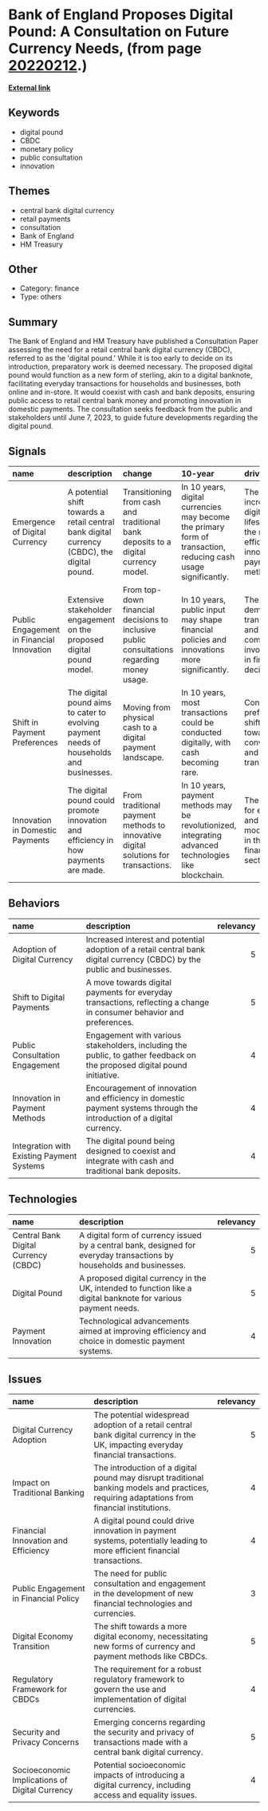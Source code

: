 # __Bank of England Proposes Digital Pound: A Consultation on Future Currency Needs__, (from page [20220212](https://kghosh.substack.com/p/20220212).)

__[External link](https://www.bankofengland.co.uk/paper/2023/the-digital-pound-consultation-paper)__



## Keywords

* digital pound
* CBDC
* monetary policy
* public consultation
* innovation

## Themes

* central bank digital currency
* retail payments
* consultation
* Bank of England
* HM Treasury

## Other

* Category: finance
* Type: others

## Summary

The Bank of England and HM Treasury have published a Consultation Paper assessing the need for a retail central bank digital currency (CBDC), referred to as the 'digital pound.' While it is too early to decide on its introduction, preparatory work is deemed necessary. The proposed digital pound would function as a new form of sterling, akin to a digital banknote, facilitating everyday transactions for households and businesses, both online and in-store. It would coexist with cash and bank deposits, ensuring public access to retail central bank money and promoting innovation in domestic payments. The consultation seeks feedback from the public and stakeholders until June 7, 2023, to guide future developments regarding the digital pound.

## Signals

| name                                      | description                                                                                 | change                                                                                     | 10-year                                                                                                        | driving-force                                                                                     |   relevancy |
|:------------------------------------------|:--------------------------------------------------------------------------------------------|:-------------------------------------------------------------------------------------------|:---------------------------------------------------------------------------------------------------------------|:--------------------------------------------------------------------------------------------------|------------:|
| Emergence of Digital Currency             | A potential shift towards a retail central bank digital currency (CBDC), the digital pound. | Transitioning from cash and traditional bank deposits to a digital currency model.         | In 10 years, digital currencies may become the primary form of transaction, reducing cash usage significantly. | The increasing digitization of lifestyles and the need for efficient, innovative payment methods. |           4 |
| Public Engagement in Financial Innovation | Extensive stakeholder engagement on the proposed digital pound model.                       | From top-down financial decisions to inclusive public consultations regarding money usage. | In 10 years, public input may shape financial policies and innovations more significantly.                     | The growing demand for transparency and community involvement in financial decisions.             |           3 |
| Shift in Payment Preferences              | The digital pound aims to cater to evolving payment needs of households and businesses.     | Moving from physical cash to a digital payment landscape.                                  | In 10 years, most transactions could be conducted digitally, with cash becoming rare.                          | Consumer preferences shifting towards convenience and speed in transactions.                      |           4 |
| Innovation in Domestic Payments           | The digital pound could promote innovation and efficiency in how payments are made.         | From traditional payment methods to innovative digital solutions for transactions.         | In 10 years, payment methods may be revolutionized, integrating advanced technologies like blockchain.         | The necessity for efficiency and modernization in the financial sector.                           |           5 |

## Behaviors

| name                                      | description                                                                                                              |   relevancy |
|:------------------------------------------|:-------------------------------------------------------------------------------------------------------------------------|------------:|
| Adoption of Digital Currency              | Increased interest and potential adoption of a retail central bank digital currency (CBDC) by the public and businesses. |           5 |
| Shift to Digital Payments                 | A move towards digital payments for everyday transactions, reflecting a change in consumer behavior and preferences.     |           5 |
| Public Consultation Engagement            | Engagement with various stakeholders, including the public, to gather feedback on the proposed digital pound initiative. |           4 |
| Innovation in Payment Methods             | Encouragement of innovation and efficiency in domestic payment systems through the introduction of a digital currency.   |           4 |
| Integration with Existing Payment Systems | The digital pound being designed to coexist and integrate with cash and traditional bank deposits.                       |           4 |

## Technologies

| name                                 | description                                                                                                           |   relevancy |
|:-------------------------------------|:----------------------------------------------------------------------------------------------------------------------|------------:|
| Central Bank Digital Currency (CBDC) | A digital form of currency issued by a central bank, designed for everyday transactions by households and businesses. |           5 |
| Digital Pound                        | A proposed digital currency in the UK, intended to function like a digital banknote for various payment needs.        |           5 |
| Payment Innovation                   | Technological advancements aimed at improving efficiency and choice in domestic payment systems.                      |           4 |

## Issues

| name                                           | description                                                                                                                                  |   relevancy |
|:-----------------------------------------------|:---------------------------------------------------------------------------------------------------------------------------------------------|------------:|
| Digital Currency Adoption                      | The potential widespread adoption of a retail central bank digital currency in the UK, impacting everyday financial transactions.            |           5 |
| Impact on Traditional Banking                  | The introduction of a digital pound may disrupt traditional banking models and practices, requiring adaptations from financial institutions. |           4 |
| Financial Innovation and Efficiency            | A digital pound could drive innovation in payment systems, potentially leading to more efficient financial transactions.                     |           4 |
| Public Engagement in Financial Policy          | The need for public consultation and engagement in the development of new financial technologies and currencies.                             |           3 |
| Digital Economy Transition                     | The shift towards a more digital economy, necessitating new forms of currency and payment methods like CBDCs.                                |           5 |
| Regulatory Framework for CBDCs                 | The requirement for a robust regulatory framework to govern the use and implementation of digital currencies.                                |           4 |
| Security and Privacy Concerns                  | Emerging concerns regarding the security and privacy of transactions made with a central bank digital currency.                              |           5 |
| Socioeconomic Implications of Digital Currency | Potential socioeconomic impacts of introducing a digital currency, including access and equality issues.                                     |           4 |